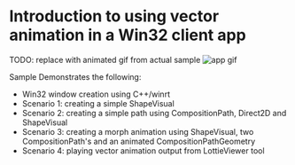 # Introduction to using vector animation in a Win32 client app

TODO: replace with animated gif from actual sample
![app gif](https://media.giphy.com/media/ckzSDh68pZEgg8zXjt/giphy.gif)

Sample Demonstrates the following:

- Win32 window creation using C++/winrt
- Scenario 1: creating a simple ShapeVisual
- Scenario 2: creating a simple path using CompositionPath, Direct2D and ShapeVisual
- Scenario 3: creating a morph animation using ShapeVisual, two CompositionPath's and an animated CompositionPathGeometry 
- Scenario 4: playing vector animation output from LottieViewer tool